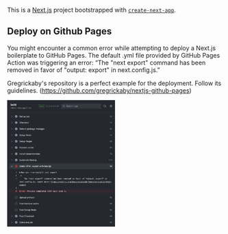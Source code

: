 This is a [Next.js](https://nextjs.org/) project bootstrapped with [`create-next-app`](https://github.com/vercel/next.js/tree/canary/packages/create-next-app).

## Deploy on Github Pages

You might encounter a common error while attempting to deploy a Next.js boilerplate to GitHub Pages. The default .yml file provided by GitHub Pages Action was triggering an error: “The "next export" command has been removed in favor of "output: export" in next.config.js.”

Gregrickaby's repository is a perfect example for the deployment. Follow its guidelines.
(https://github.com/gregrickaby/nextjs-github-pages)

<img src="screenshots/deployError.png" width="50%">

